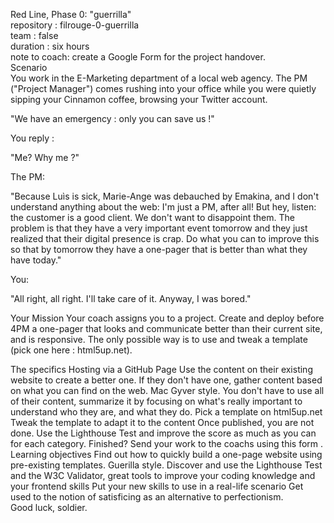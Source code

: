 Red Line, Phase 0: "guerrilla"  
repository : filrouge-0-guerrilla  
team : false  
duration : six hours  
note to coach: create a Google Form for the project handover.  
Scenario  
You work in the E-Marketing department of a local web agency. The PM ("Project Manager") comes rushing into your office while you were quietly sipping your Cinnamon coffee, browsing your Twitter account.
  
"We have an emergency : only you can save us !"  
  
You reply :  

"Me? Why me ?"  

The PM:  

"Because Luìs is sick, Marie-Ange was debauched by Emakina, and I don't understand anything about the web: I'm just a PM, after all!
But hey, listen: the customer is a good client. We don't want to disappoint them. The problem is that they have a very important event tomorrow and they just realized that their digital presence is crap. Do what you can to improve this so that by tomorrow they have a one-pager that is better than what they have today."

You:  

"All right, all right. I'll take care of it. Anyway, I was bored."
  
Your Mission
Your coach assigns you to a project.
Create and deploy before 4PM a one-pager that looks and communicate better than their current site, and is responsive.
The only possible way is to use and tweak a template (pick one here : html5up.net).
  
The specifics
Hosting via a GitHub Page
Use the content on their existing website to create a better one. If they don't have one, gather content based on what you can find on the web. Mac Gyver style. You don't have to use all of their content, summarize it by focusing on what's really important to understand who they are, and what they do.
Pick a template on html5up.net
Tweak the template to adapt it to the content
Once published, you are not done. Use the Lighthouse Test and improve the score as much as you can for each category.
Finished? Send your work to the coachs using this form .
Learning objectives
Find out how to quickly build a one-page website using pre-existing templates. Guerilla style.
Discover and use the Lighthouse Test and the W3C Validator, great tools to improve your coding knowledge and your frontend skills
Put your new skills to use in a real-life scenario
Get used to the notion of satisficing as an alternative to perfectionism.  
Good luck, soldier.